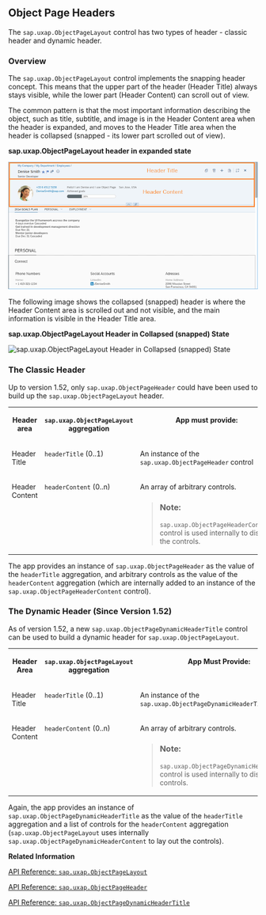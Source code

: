 <!-- loiod2ef0099542d44dc868719d908e576d0 -->

## Object Page Headers

The `sap.uxap.ObjectPageLayout` control has two types of header - classic header and dynamic header.



<a name="loiod2ef0099542d44dc868719d908e576d0__section_qj3_tpk_sbb"/>

### Overview

The `sap.uxap.ObjectPageLayout` control implements the snapping header concept. This means that the upper part of the header \(Header Title\) always stays visible, while the lower part \(Header Content\) can scroll out of view.

The common pattern is that the most important information describing the object, such as title, subtitle, and image is in the Header Content area when the header is expanded, and moves to the Header Title area when the header is collapsed \(snapped - its lower part scrolled out of view\).

  
  
**sap.uxap.ObjectPageLayout header in expanded state**

![](images/loio329ff57b73e54ddca241e9ff693cd6c8_HiRes.png "sap.uxap.ObjectPageLayout header in expanded state")

The following image shows the collapsed \(snapped\) header is where the Header Content area is scrolled out and not visible, and the main information is visible in the Header Title area.

  
  
**sap.uxap.ObjectPageLayout Header in Collapsed \(snapped\) State**

![](images/loiof4ec6baca13b4bd993715464cbf4461f_HiRes.png "sap.uxap.ObjectPageLayout Header in Collapsed (snapped)
					State")



<a name="loiod2ef0099542d44dc868719d908e576d0__section_chx_wpk_sbb"/>

### The Classic Header

Up to version 1.52, only `sap.uxap.ObjectPageHeader` could have been used to build up the `sap.uxap.ObjectPageLayout` header.


<table>
<tr>
<th valign="top">

Header area

</th>
<th valign="top">

`sap.uxap.ObjectPageLayout` aggregation

</th>
<th valign="top">

App must provide:

</th>
</tr>
<tr>
<td valign="top">

Header Title

</td>
<td valign="top">

`headerTitle` \(0..1\)

</td>
<td valign="top">

An instance of the `sap.uxap.ObjectPageHeader` control

</td>
</tr>
<tr>
<td valign="top">

Header Content

</td>
<td valign="top">

`headerContent` \(0..n\)

</td>
<td valign="top">

An array of arbitrary controls.

> ### Note:  
> `sap.uxap.ObjectPageHeaderContent` control is used internally to display the controls.



</td>
</tr>
</table>

The app provides an instance of `sap.uxap.ObjectPageHeader` as the value of the `headerTitle` aggregation, and arbitrary controls as the value of the `headerContent` aggregation \(which are internally added to an instance of the `sap.uxap.ObjectPageHeaderContent` control\).



<a name="loiod2ef0099542d44dc868719d908e576d0__section_sxg_s5k_sbb"/>

### The Dynamic Header \(Since Version 1.52\)

As of version 1.52, a new `sap.uxap.ObjectPageDynamicHeaderTitle` control can be used to build a dynamic header for `sap.uxap.ObjectPageLayout`.


<table>
<tr>
<th valign="top">

Header Area

</th>
<th valign="top">

`sap.uxap.ObjectPageLayout` aggregation

</th>
<th valign="top">

App Must Provide:

</th>
</tr>
<tr>
<td valign="top">

Header Title

</td>
<td valign="top">

`headerTitle` \(0..1\)

</td>
<td valign="top">

An instance of the `sap.uxap.ObjectPageDynamicHeaderTitle` control

</td>
</tr>
<tr>
<td valign="top">

Header Content

</td>
<td valign="top">

`headerContent` \(0..n\)

</td>
<td valign="top">

An array of arbitrary controls.

> ### Note:  
> `sap.uxap.ObjectPageDynamicHeaderContent` control is used internally to display the controls.



</td>
</tr>
</table>

Again, the app provides an instance of `sap.uxap.ObjectPageDynamicHeaderTitle` as the value of the `headerTitle` aggregation and a list of controls for the `headerContent` aggregation \(`sap.uxap.ObjectPageLayout` uses internally `sap.uxap.ObjectPageDynamicHeaderContent` to lay out the controls\).

**Related Information**  


[API Reference: `sap.uxap.ObjectPageLayout`](https://ui5.sap.com/#/api/sap.uxap.ObjectPageLayout)

[API Reference: `sap.uxap.ObjectPageHeader`](https://ui5.sap.com/#/api/sap.uxap.sap.uxap.ObjectPageHeader)

[API Reference: `sap.uxap.ObjectPageDynamicHeaderTitle`](https://ui5.sap.com/#/api/sap.uxap.ObjectPageDynamicHeaderTitle)

